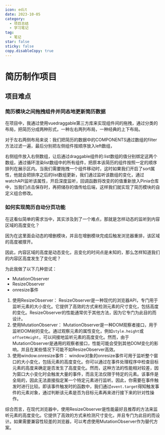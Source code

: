 ```yaml
---
icon: edit
date: 2023-10-05
category:
  - 项目总结
  - 学习笔记
tag:
  - 笔记
star: false
sticky: false
copy.disableCopy: true
---
```


# 简历制作项目

## 项目难点

### 简历模块之间拖拽组件并同态地更新简历数据

在项目中，我通过使用vuedraggable第三方库来实现组件间的拖拽，通过分类的布局，把简历分成两种形式，一种左右两列布局，一种经典的上下布局。

对于左右两侧布局来说：我们把简历的数据中的COMPONENTS通过数组的filter方法过滤一遍，最后分别把左侧组件按顺序放入left数组，

右侧组件放入右侧数组，让后通过draggable组件的:list数组的值分别绑定这两个数组，通过循环渲染list数组中的所有组件，把原本该简历的组件按照一定的顺序排列在展示区内。当我们需要拖拽一个组件移动时，这时如果我们开启了sort属性，他就会把排序之后的list数组更新，我们通过监听该数组的变化，通过watchAPI监听该属性，开启深度监听，回调函数将改变的的值重新放入Pinia仓库中，当我们点击保存时，再把储存的值传给后端，这样我们就实现了简历模块的自定义组合修改。

### 如何实现简历自动分页功能

在这看似简单的需求当中，其实涉及到了一个难点，那就是怎样动态的监听到内容区域的高度变化？

因为在这里面会动态的增删模块，并且在增删模块完成后触发浏览器重排，该区域的高度被撑开。

因此，内容区域的高度是动态变化，且变化的时间点是未知的，那么怎样知道我们的内容区高度发生了变化呢？

为此我做了以下几种尝试：

- MutationObserver
- ResizeObserver
-  onresize事件

1. 使用ResizeObserver：
   ResizeObserver是一种现代的浏览器API，专门用于监听元素的大小变化。它提供了高效的方式来检测元素的尺寸变化，包括高度的变化。ResizeObserver的性能通常优于其他方法，因为它专门为此目的而设计。
2. 使用MutationObserver：
   MutationObserver是一种DOM观察者接口，用于监听DOM树的变化。通过观察元素的属性变化，例如`style.height`或`offsetHeight`，可以间接地监听元素的高度变化。然而，由于MutationObserver是通用的观察者接口，性能可能会受到其他DOM变化的影响，并且在某些情况下可能不如ResizeObserver高效。
3. 使用window.onresize事件：
   window对象的onresize事件可用于监听整个窗口的大小变化，包括元素的高度变化。你可以通过在事件处理程序中检查目标元素的高度来确定是否发生了高度变化。然而，这种方法的性能相对较差，因为窗口大小变化时会触发大量的事件，而且无法仅限于特定的元素。该事件是全局的，因此无法直接指定某一个特定元素进行监听。因此，你需要在事件触发时进行比较。即该事件触发时的函数中，我们通过`event.target`得知触发事件的元素对象，通过判断该元素是否为目标元素再来进行接下来的针对性操作。

综合而言，在现代浏览器中，使用ResizeObserver是性能最好且推荐的方法来监听元素的高度变化。它提供了高效的方式来检测尺寸变化，并且专门为此目的而设计。如果需要兼容性较差的浏览器，可以考虑使用MutationObserver作为替代方案。

### 
